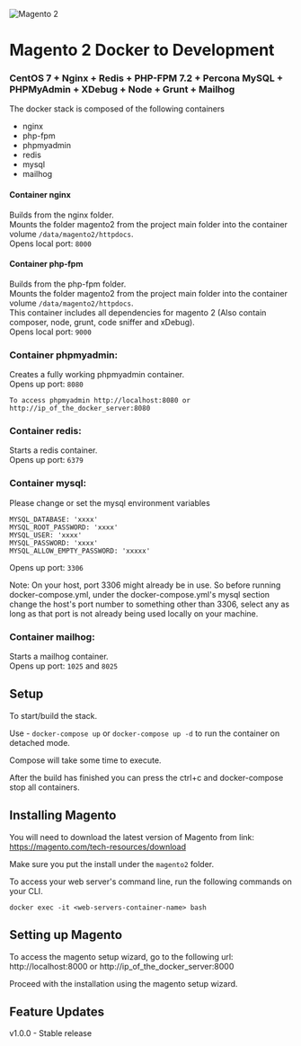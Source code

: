 ![Magento 2](https://cdn.rawgit.com/rafaelstz/magento2-snippets-visualstudio/master/images/icon.png)

#  Magento 2 Docker to Development

### CentOS 7 + Nginx + Redis + PHP-FPM 7.2 + Percona MySQL + PHPMyAdmin + XDebug + Node + Grunt + Mailhog

The docker stack is composed of the following containers
- nginx
- php-fpm
- phpmyadmin
- redis
- mysql
- mailhog

#### Container nginx
Builds from the nginx folder. <br>
Mounts the folder magento2 from the project main folder into the container volume `/data/magento2/httpdocs`.<br>
Opens local port: `8000`

#### Container php-fpm
Builds from the php-fpm folder.<br>
Mounts the folder magento2 from the project main folder into the container volume `/data/magento2/httpdocs`.<br>
This container includes all dependencies for magento 2 (Also contain composer, node, grunt, code sniffer and xDebug).<br>
Opens local port: `9000`

### Container phpmyadmin:
Creates a fully working phpmyadmin container.<br>
Opens up port: `8080`
        
    To access phpmyadmin http://localhost:8080 or http://ip_of_the_docker_server:8080

### Container redis:
Starts a redis container.<br>
Opens up port: `6379`

### Container mysql:
Please change or set the mysql environment variables
    
    MYSQL_DATABASE: 'xxxx'
    MYSQL_ROOT_PASSWORD: 'xxxx'
    MYSQL_USER: 'xxxx'
    MYSQL_PASSWORD: 'xxxx'
    MYSQL_ALLOW_EMPTY_PASSWORD: 'xxxxx'

Opens up port: `3306`

Note: On your host, port 3306 might already be in use. So before running docker-compose.yml, under the docker-compose.yml's mysql section change the host's port number to something other than 3306, select any as long as that port is not already being used locally on your machine.

### Container mailhog:
Starts a mailhog container.<br>
Opens up port: `1025` and `8025`

## Setup
To start/build the stack.

Use - `docker-compose up` or `docker-compose up -d` to run the container on detached mode. 

Compose will take some time to execute.

After the build has finished you can press the ctrl+c and docker-compose stop all containers.

## Installing Magento

You will need to download the latest version of Magento from link: https://magento.com/tech-resources/download

Make sure you put the install under the `magento2` folder. 

To access your web server's command line, run the following commands on your CLI.

    docker exec -it <web-servers-container-name> bash

## Setting up Magento

To access the magento setup wizard, go to the following url: http://localhost:8000 or http://ip_of_the_docker_server:8000

Proceed with the installation using the magento setup wizard.

## Feature Updates
v1.0.0 - Stable release